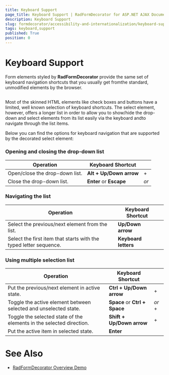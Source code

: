 ```yaml
---
title: Keyboard Support
page_title: Keyboard Support | RadFormDecorator for ASP.NET AJAX Documentation
description: Keyboard Support
slug: formdecorator/accessibility-and-internationalization/keyboard-support
tags: keyboard,support
published: True
position: 0
---
```


# Keyboard Support



Form elements styled by **RadFormDecorator** provide the same set of keyboard navigation shortcuts that you usually get fromthe standard, unmodified elements by the browser.

## 

Most of the skinned HTML elements like check boxes and buttons have a limited, well known selection of keyboard shortcuts. The select element, however, offers a longer list in order to allow you to show/hide the drop-down and select elements from its list easily via the keyboard andto navigate through the list items.

Below you can find the options for keyboard navigation that are supported by the decorated select element:

### Opening and closing the drop-down list


| Operation | Keyboard Shortcut |  |
| ------ | ------ | ------ |
|Open/close the drop-down list.| **Alt + Up/Down arrow** |+|
|Close the drop-down list.| **Enter** or **Escape** | *or* |

### Navigating the list


| Operation | Keyboard Shortcut |  |
| ------ | ------ | ------ |
|Select the previous/next element from the list.| **Up/Down arrow** ||
|Select the first item that starts with the typed letter sequence.| **Keyboard letters** ||

### Using multiple selection list


| Operation | Keyboard Shortcut |  |
| ------ | ------ | ------ |
|Put the previous/next element in active state.| **Ctrl + Up/Down arrow** |+|
|Toggle the active element between selected and unselected state.| **Space** or **Ctrl + Space** | *or* +|
|Toggle the selected state of the elements in the selected direction.| **Shift + Up/Down arrow** |+|
|Put the active item in selected state.| **Enter** ||

# See Also

 * [RadFormDecorator Overview Demo](http://demos.telerik.com/aspnet-ajax/formdecorator/examples/overview/defaultcs.aspx)
